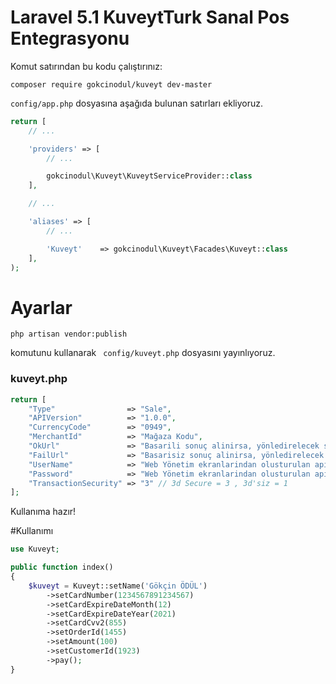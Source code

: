 # Laravel 5.1 KuveytTurk Sanal Pos Entegrasyonu

Komut satırından bu kodu çalıştırınız:
```
composer require gokcinodul/kuveyt dev-master
```

```config/app.php``` dosyasına aşağıda bulunan satırları ekliyoruz.
```php
return [
    // ...

    'providers' => [
        // ...

        gokcinodul\Kuveyt\KuveytServiceProvider::class
    ],

    // ...

    'aliases' => [
        // ...

        'Kuveyt'    => gokcinodul\Kuveyt\Facades\Kuveyt::class
    ],
);
```
# Ayarlar

```code
php artisan vendor:publish
```
komutunu kullanarak ``` config/kuveyt.php``` dosyasını yayınlıyoruz.

### kuveyt.php

```php
return [
    "Type"                => "Sale",
    "APIVersion"          => "1.0.0",
    "CurrencyCode"        => "0949",
    "MerchantId"          => "Mağaza Kodu",
    "OkUrl"               => "Basarili sonuç alinirsa, yönledirelecek sayfa",
    "FailUrl"             => "Basarisiz sonuç alinirsa, yönledirelecek sayfa",
    "UserName"            => "Web Yönetim ekranlarindan olusturulan api rollü kullanici",
    "Password"            => "Web Yönetim ekranlarindan olusturulan api rollü kullanici sifresi",
    "TransactionSecurity" => "3" // 3d Secure = 3 , 3d'siz = 1
];

```

Kullanıma hazır!

#Kullanımı
```php
use Kuveyt;

public function index()
{
    $kuveyt = Kuveyt::setName('Gökçin ÖDÜL')
        ->setCardNumber(1234567891234567)
        ->setCardExpireDateMonth(12)
        ->setCardExpireDateYear(2021)
        ->setCardCvv2(855)
        ->setOrderId(1455)
        ->setAmount(100)
        ->setCustomerId(1923)
        ->pay();
}
```
